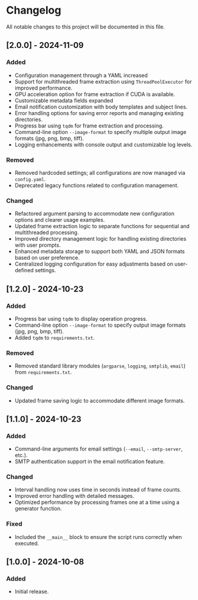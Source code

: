 # Changelog
All notable changes to this project will be documented in this file.

## [2.0.0] - 2024-11-09

### Added
- Configuration management through a YAML increased
- Support for multithreaded frame extraction using `ThreadPoolExecutor` for improved performance.
- GPU acceleration option for frame extraction if CUDA is available.
- Customizable metadata fields expanded
- Email notification customization with body templates and subject lines.
- Error handling options for saving error reports and managing existing directories.
- Progress bar using `tqdm` for frame extraction and processing.
- Command-line option `--image-format` to specify multiple output image formats (jpg, png, bmp, tiff).
- Logging enhancements with console output and customizable log levels.

### Removed
- Removed hardcoded settings; all configurations are now managed via `config.yaml`.
- Deprecated legacy functions related to configuration management.

### Changed
- Refactored argument parsing to accommodate new configuration options and clearer usage examples.
- Updated frame extraction logic to separate functions for sequential and multithreaded processing.
- Improved directory management logic for handling existing directories with user prompts.
- Enhanced metadata storage to support both YAML and JSON formats based on user preference.
- Centralized logging configuration for easy adjustments based on user-defined settings.

## [1.2.0] - 2024-10-23

### Added
- Progress bar using `tqdm` to display operation progress.
- Command-line option `--image-format` to specify output image formats (jpg, png, bmp, tiff).
- Added `tqdm` to `requirements.txt`.

### Removed
- Removed standard library modules (`argparse`, `logging`, `smtplib`, `email`) from `requirements.txt`.

### Changed
- Updated frame saving logic to accommodate different image formats.

## [1.1.0] - 2024-10-23

### Added
- Command-line arguments for email settings (`--email`, `--smtp-server`, etc.).
- SMTP authentication support in the email notification feature.

### Changed
- Interval handling now uses time in seconds instead of frame counts.
- Improved error handling with detailed messages.
- Optimized performance by processing frames one at a time using a generator function.

### Fixed
- Included the `__main__` block to ensure the script runs correctly when executed.

## [1.0.0] - 2024-10-08

### Added
- Initial release.
